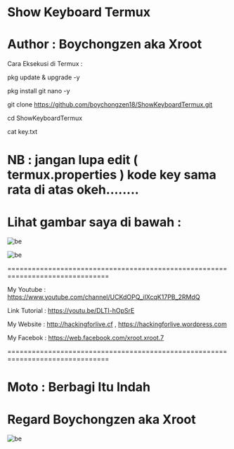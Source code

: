 # Show Keyboard Termux

# Author : Boychongzen aka Xroot


Cara Eksekusi di Termux :

pkg update & upgrade -y

pkg install git nano -y

git clone https://github.com/boychongzen18/ShowKeyboardTermux.git

cd ShowKeyboardTermux

cat key.txt 

# NB : jangan lupa edit ( termux.properties ) kode key sama rata di atas okeh........

# Lihat gambar saya di bawah :

![be](https://github.com/boychongzen18/ShowKeyboardTermux/blob/master/Screenshot_20190308-184451.png)

![be](https://github.com/boychongzen18/ShowKeyboardTermux/blob/master/Screenshot_20190308-184521.png)

===============================================================================

My Youtube    : https://www.youtube.com/channel/UCKdOPQ_iIXcqK17PB_2RMdQ

Link Tutorial : https://youtu.be/DLTI-hOpSrE

My Website    : http://hackingforlive.cf , https://hackingforlive.wordpress.com

My Facebok    : https://web.facebook.com/xroot.xroot.7

===============================================================================

# Moto : Berbagi Itu Indah


# Regard Boychongzen aka Xroot

![be](https://www.youtube.com/watch?v=5eTUIHIw6Ig)




